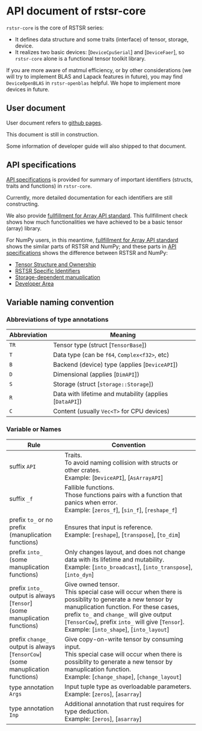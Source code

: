 # API document of rstsr-core

`rstsr-core` is the core of RSTSR series:
- It defines data structure and some traits (interface) of tensor, storage, device.
- It realizes two basic devices: [`DeviceCpuSerial`] and [`DeviceFaer`], so `rstsr-core` alone is a functional tensor toolkit library.

If you are more aware of matmul efficiency, or by other considerations (we will try to implement BLAS and Lapack features in future), you may find `DeviceOpenBLAS` in `rstsr-openblas` helpful. We hope to implement more devices in future.

## User document

User document refers to [github pages](https://ajz34.github.io/rstsr-book).

This document is still in construction.

Some information of developer guide will also shipped to that document.

## API specifications

[API specifications](`api_specification`) is provided for summary of important identifiers (structs, traits and functions) in `rstsr-core`.

Currently, more detailed documentation for each identifiers are still constructing.

We also provide [fullfillment for Array API standard](`array_api_standard`). This fullfillment check shows how much functionalities we have achieved to be a basic tensor (array) library.

For NumPy users, in this meantime, [fullfillment for Array API standard](`array_api_standard`) shows the similar parts of RSTSR and NumPy; and these parts in [API specifications](`api_specification`) shows the difference between RSTSR and NumPy:
- [Tensor Structure and Ownership](`api_specification#tensor-structure-and-ownership`)
- [RSTSR Specific Identifiers](`api_specification#rstsr-specific-identifiers`)
- [Storage-dependent manuplication](`api_specification#storage-dependent-manuplication`)
- [Developer Area](`api_specification#developer-area`)

## Variable naming convention

### Abbreviations of type annotations

| Abbreviation | Meaning |
|--|--|
| `TR` | Tensor type (struct [`TensorBase`]) |
| `T` | Data type (can be `f64`, `Complex<f32>`, etc) |
| `B` | Backend (device) type (applies [`DeviceAPI`]) |
| `D` | Dimensional (applies [`DimAPI`]) |
| `S` | Storage (struct [`storage::Storage`]) |
| `R` | Data with lifetime and mutability (applies [`DataAPI`]) |
| `C` | Content (usually `Vec<T>` for CPU devices) |

### Variable or Names

| Rule | Convention |
|--|--|
| suffix `API` | Traits. <br/> To avoid naming collision with structs or other crates. <br/> Example: [`DeviceAPI`], [`AsArrayAPI`]  |
| suffix `_f` | Fallible functions. <br/> Those functions pairs with a function that panics when error. <br/> Example: [`zeros_f`], [`sin_f`], [`reshape_f`] |
| prefix `to_` or no prefix <br/> (manuplication functions) | Ensures that input is reference. <br/> Example: [`reshape`], [`transpose`], [`to_dim`] |
| prefix `into_` <br/> (some manuplication functions) | Only changes layout, and does not change data with its lifetime and mutability. <br/> Example: [`into_broadcast`], [`into_transpose`], [`into_dyn`] |
| prefix `into_` <br/> output is always [`Tensor`] <br/> (some manuplication functions) | Give owned tensor. <br/> This special case will occur when there is possiblity to generate a new tensor by manuplication function. For these cases, prefix `to_` and `change_` will give output [`TensorCow`], prefix `into_` will give [`Tensor`]. <br/> Example: [`into_shape`], [`into_layout`] |
| prefix `change_` <br/> output is always [`TensorCow`] <br/> (some manuplication functions) | Give copy-on-write tensor by consuming input. <br/> This special case will occur when there is possiblity to generate a new tensor by manuplication function. <br/> Example: [`change_shape`], [`change_layout`] |
| type annotation `Args` | Input tuple type as overloadable parameters. <br/> Example: [`zeros`], [`asarray`] |
| type annotation `Inp` | Additional annotation that rust requires for type deduction. <br/> Example: [`zeros`], [`asarray`] |
